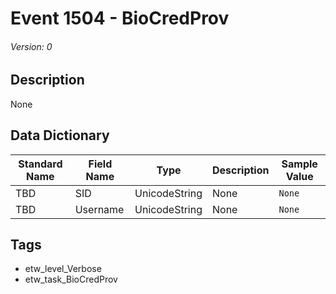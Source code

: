 # Event 1504 - BioCredProv
###### Version: 0

## Description
None

## Data Dictionary
|Standard Name|Field Name|Type|Description|Sample Value|
|---|---|---|---|---|
|TBD|SID|UnicodeString|None|`None`|
|TBD|Username|UnicodeString|None|`None`|

## Tags
* etw_level_Verbose
* etw_task_BioCredProv
